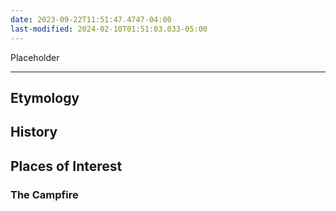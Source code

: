```yaml
---
date: 2023-09-22T11:51:47.4747-04:00
last-modified: 2024-02-10T01:51:03.033-05:00
---
```

Placeholder

---
## Etymology

## History

## Places of Interest
### The Campfire
